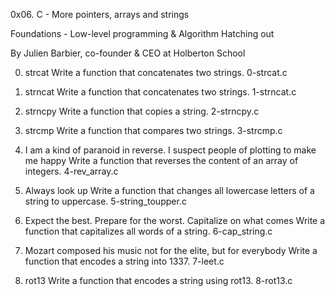 0x06. C - More pointers, arrays and strings

Foundations - Low-level programming & Algorithm  Hatching out

By Julien Barbier, co-founder & CEO at Holberton School



0. strcat
Write a function that concatenates two strings.
0-strcat.c



1. strncat
Write a function that concatenates two strings.
1-strncat.c



2. strncpy
Write a function that copies a string.
2-strncpy.c



3. strcmp
Write a function that compares two strings.
3-strcmp.c



4. I am a kind of paranoid in reverse. I suspect people of plotting to make me happy
Write a function that reverses the content of an array of integers.
4-rev_array.c


5. Always look up
Write a function that changes all lowercase letters of a string to uppercase.
5-string_toupper.c



6. Expect the best. Prepare for the worst. Capitalize on what comes
Write a function that capitalizes all words of a string.
6-cap_string.c



7. Mozart composed his music not for the elite, but for everybody
Write a function that encodes a string into 1337.
7-leet.c



8. rot13 
Write a function that encodes a string using rot13.
8-rot13.c









